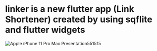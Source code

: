 # linker is a new flutter app (Link Shortener) created by using sqflite and flutter widgets
![Apple iPhone 11 Pro Max Presentation551515](https://user-images.githubusercontent.com/112031810/187572469-211b5e65-9043-47c8-a6a3-91da859e1069.png)
